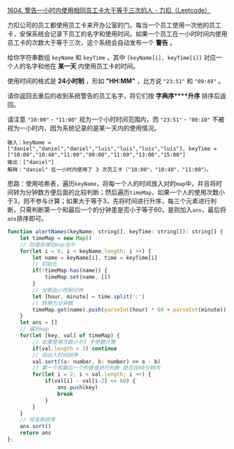 [1604. 警告一小时内使用相同员工卡大于等于三次的人 - 力扣（Leetcode）](https://leetcode.cn/problems/alert-using-same-key-card-three-or-more-times-in-a-one-hour-period/description/)

力扣公司的员工都使用员工卡来开办公室的门。每当一个员工使用一次他的员工卡，安保系统会记录下员工的名字和使用时间。如果一个员工在一小时时间内使用员工卡的次数大于等于三次，这个系统会自动发布一个 **警告** 。

给你字符串数组 `keyName` 和 `keyTime` ，其中 `[keyName[i], keyTime[i]]` 对应一个人的名字和他在 **某一天** 内使用员工卡的时间。

使用时间的格式是 **24小时制** ，形如 **"HH:MM"** ，比方说 `"23:51"` 和 `"09:49"` 。

请你返回去重后的收到系统警告的员工名字，将它们按 **字典序****升序** 排序后返回。

请注意 `"10:00"` - `"11:00"` 视为一个小时时间范围内，而 `"23:51"` - `"00:10"` 不被视为一小时内，因为系统记录的是某一天内的使用情况。

```
输入：keyName = ["daniel","daniel","daniel","luis","luis","luis","luis"], keyTime = ["10:00","10:40","11:00","09:00","11:00","13:00","15:00"]
输出：["daniel"]
解释："daniel" 在一小时内使用了 3 次员工卡（"10:00"，"10:40"，"11:00"）。
```

思路：使用哈希表，遍历`keyName`，将每一个人的时间放入对的`map`中，并且将时间转为分钟数方便后面的比较判断；然后遍历`timeMap`，如果一个人的使用次数小于3，则不参与计算；如果大于等于3，先将时间进行升序，每三个元素进行判断，只需判断第一个和最后一个的分钟差是否小于等于60，是则加入`ans`，最后将`ans`排序即可。

```javascript
function alertNames(keyName: string[], keyTime: string[]): string[] {
    let timeMap = new Map()
    // 将值存储在map当中
    for(let i = 0; i < keyName.length; i ++) {
        let name = keyName[i], time = keyTime[i]
        // 初始化
        if(!timeMap.has(name)) {
            timeMap.set(name, [])
        }
        // 分割出小时和分钟
        let [hour, minute] = time.split(':')
        // 转换为分钟数
        timeMap.get(name).push(parseInt(hour) * 60 + parseInt(minute))
    }
    let ans = []
    // 遍历map
    for(let [key, val] of timeMap) {
        // 如果使用次数小于3 不参数计算
        if(val.length < 3) continue
        // 将出入时间排序
        val.sort((a: number, b: number) => a - b)
        // 第一个和最后一个的差值进行判断 是否在60分钟内
        for(let i = 2; i < val.length; i ++) {
            if(val[i] - val[i-2] <= 60) {
                ans.push(key)
                break
            }
        }
    }
    // 将名称排序
    ans.sort()
    return ans
};
```

